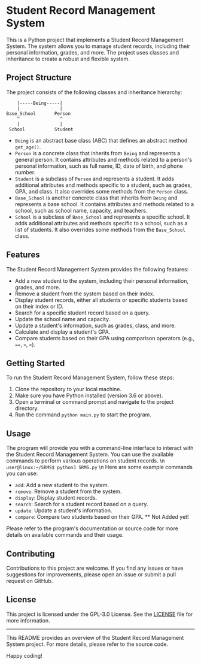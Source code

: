 # Student Record Management System

This is a Python project that implements a Student Record Management System. The system allows you to manage student records, including their personal information, grades, and more. The project uses classes and inheritance to create a robust and flexible system.

## Project Structure

The project consists of the following classes and inheritance hierarchy:

```
    |-----Being-----|
    |               |
Base_School       Person
    ^               ^
    |               |
 School           Student
```

- `Being` is an abstract base class (ABC) that defines an abstract method `get_age()`.
- `Person` is a concrete class that inherits from `Being` and represents a general person. It contains attributes and methods related to a person's personal information, such as full name, ID, date of birth, and phone number.
- `Student` is a subclass of `Person` and represents a student. It adds additional attributes and methods specific to a student, such as grades, GPA, and class. It also overrides some methods from the `Person` class.
- `Base_School` is another concrete class that inherits from `Being` and represents a base school. It contains attributes and methods related to a school, such as school name, capacity, and teachers.
- `School` is a subclass of `Base_School` and represents a specific school. It adds additional attributes and methods specific to a school, such as a list of students. It also overrides some methods from the `Base_School` class.

## Features

The Student Record Management System provides the following features:

- Add a new student to the system, including their personal information, grades, and more.
- Remove a student from the system based on their index.
- Display student records, either all students or specific students based on their index or ID.
- Search for a specific student record based on a query.
- Update the school name and capacity.
- Update a student's information, such as grades, class, and more.
- Calculate and display a student's GPA.
- Compare students based on their GPA using comparison operators (e.g., `==`, `>`, `<`).

## Getting Started

To run the Student Record Management System, follow these steps:

1. Clone the repository to your local machine.
2. Make sure you have Python installed (version 3.6 or above).
3. Open a terminal or command prompt and navigate to the project directory.
4. Run the command `python main.py` to start the program.

## Usage

The program will provide you with a command-line interface to interact with the Student Record Management System. You can use the available commands to perform various operations on student records.
\n `user@linux:~/SRMS$ python3 SRMS.py` \n
Here are some example commands you can use:

- `add`: Add a new student to the system.
- `remove`: Remove a student from the system.
- `display`: Display student records.
- `search`: Search for a student record based on a query.
- `update`: Update a student's information.
- `compare`: Compare two students based on their GPA. ** Not Added yet!

Please refer to the program's documentation or source code for more details on available commands and their usage.

## Contributing

Contributions to this project are welcome. If you find any issues or have suggestions for improvements, please open an issue or submit a pull request on GitHub.

## License

This project is licensed under the GPL-3.0 License. See the [LICENSE](LICENSE) file for more information.

---

This README provides an overview of the Student Record Management System project. For more details, please refer to the source code.

Happy coding!
